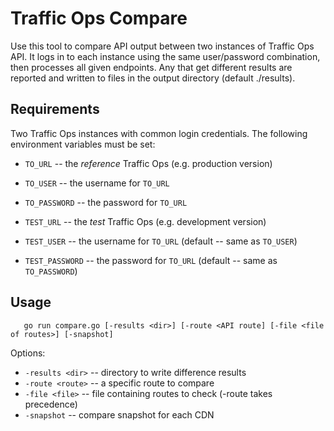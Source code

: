 <!--
    Licensed to the Apache Software Foundation (ASF) under one
    or more contributor license agreements.  See the NOTICE file
    distributed with this work for additional information
    regarding copyright ownership.  The ASF licenses this file
    to you under the Apache License, Version 2.0 (the
    "License"); you may not use this file except in compliance
    with the License.  You may obtain a copy of the License at

      http://www.apache.org/licenses/LICENSE-2.0

    Unless required by applicable law or agreed to in writing,
    software distributed under the License is distributed on an
    "AS IS" BASIS, WITHOUT WARRANTIES OR CONDITIONS OF ANY
    KIND, either express or implied.  See the License for the
    specific language governing permissions and limitations
    under the License.
-->

# Traffic Ops Compare

Use this tool to compare API output between two instances of Traffic Ops API.
It logs in to each instance using the same user/password combination,
then processes all given endpoints.  Any that get different results are
reported and written to files in the output directory (default ./results).

## Requirements

Two Traffic Ops instances with common login credentials.  The following
environment variables must be set:

- `TO_URL`   -- the *reference* Traffic Ops (e.g. production version)
- `TO_USER`  -- the username for `TO_URL`
- `TO_PASSWORD`  -- the password for `TO_URL`

- `TEST_URL` -- the *test* Traffic Ops (e.g. development version)
- `TEST_USER`  -- the username for `TO_URL` (default -- same as `TO_USER`)
- `TEST_PASSWORD`  -- the password for `TO_URL` (default -- same as `TO_PASSWORD`)

## Usage

```
   go run compare.go [-results <dir>] [-route <API route] [-file <file of routes>] [-snapshot]
```

Options:

- `-results <dir>` -- directory to write difference results
- `-route <route>` -- a specific route to compare
- `-file <file>`   -- file containing routes to check (-route takes precedence)
- `-snapshot`      -- compare snapshot for each CDN



